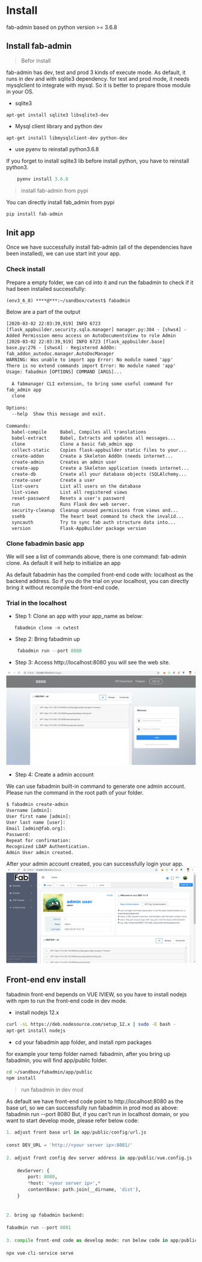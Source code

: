 # Install

fab-admin based on python version >= 3.6.8

## Install fab-admin

> Befor install

fab-admin has dev, test and prod 3 kinds of execute mode. As default, it runs in dev and with sqlite3 dependency.
for test and prod mode, it needs mysqlclient to integrate with mysql. So it is better to prepare those module in your OS.

 - sqlite3

```linux
apt-get install sqlite3 libsqlite3-dev
```

 -  Mysql client library and python dev

```linux
apt-get install libmysqlclient-dev python-dev
```


 - use pyenv to reinstall python3.6.8

 If you forget to install sqlite3 lib before install python, you have to reinstall python3.

```python
    pyenv install 3.6.8
```


> install fab-admin from pypi

You can directly install fab_admin from pypi

```python
pip install fab-admin
```

## Init app

Once we have successfully install fab-admin (all of the dependencies have been installed), we can use start init your app.

### Check install

Prepare a empty folder, we can cd into it and run the fabadmin to check if it had been installed successfully:

```linux
(env3_6_8) ****@***:~/sandbox/cwtest$ fabadmin
```

Below are a part of the output
```linux
[2020-03-02 22:03:39,919] INFO 6723 [flask_appbuilder.security.sqla.manager] manager.py:384 - [shws4] - Added Permission menu access on AutoDocumentsView to role Admin
[2020-03-02 22:03:39,919] INFO 6723 [flask_appbuilder.base] base.py:276 - [shws4] - Registered AddOn: fab_addon_autodoc.manager.AutoDocManager
WARNING: Was unable to import app Error: No module named 'app'
There is no extend commands import Error: No module named 'app'
Usage: fabadmin [OPTIONS] COMMAND [ARGS]...

  A fabmanager CLI extension, to bring some useful command for fab_admin app
  clone

Options:
  --help  Show this message and exit.

Commands:
  babel-compile     Babel, Compiles all translations
  babel-extract     Babel, Extracts and updates all messages...
  clone             Clone a basic fab_admin app
  collect-static    Copies flask-appbuilder static files to your...
  create-addon      Create a Skeleton AddOn (needs internet...
  create-admin      Creates an admin user
  create-app        Create a Skeleton application (needs internet...
  create-db         Create all your database objects (SQLAlchemy...
  create-user       Create a user
  list-users        List all users on the database
  list-views        List all registered views
  reset-password    Resets a user's password
  run               Runs Flask dev web server.
  security-cleanup  Cleanup unused permissions from views and...
  ssehb             The heart beat command to check the invalid...
  syncauth          Try to sync fab auth structure data into...
  version           Flask-AppBuilder package version

```

### Clone fabadmin basic app

We will see a list of commands above, there is one command: fab-admin clone. As default it will help to initialize an app

As default fabadmin has the compiled front-end code with:  localhost as the backend address. So if you do the trial on your
localhost, you can directly bring it without recompile the front-end code.

### Trial in the localhost

 - Step 1: Clone an app with your app_name as below:
 
```linux
   fabadmin clone -n cwtest
```

 - Step 2: Bring fabadmin up
 
```python
    fabadmin run --port 8080
```

 - Step 3:  Access http://localhost:8080  you will see the web site.

![Login page](./img/fab_login_page.jpg)

 - Step 4: Create a admin account
 
 We can use fabadmin built-in command to generate one admin account.
 Please run the command in the root path of your folder.

```linux
$ fabadmin create-admin
Username [admin]:
User first name [admin]:
User last name [user]:
Email [admin@fab.org]:
Password:
Repeat for confirmation:
Recognized LDAP Authentication.
Admin User admin created.
```
 After your admin account created, you can successfully login your app.
![Login page](./img/fab_home_page.jpg)
 


## Front-end env install

fabadmin front-end bepends on VUE IVIEW, so you have to install nodejs with npm to run the front-end code in dev mode.

- install nodejs 12.x

```bash
curl -sL https://deb.nodesource.com/setup_12.x | sudo -E bash -
apt-get install nodejs
```

- cd your fabadmin app folder, and install npm packages

for example your temp folder named: fabadmin, after you bring up fabadmin, you will find app/public folder.

```bash
cd ~/sandbox/fabadmin/app/public
npm install
```

> run fabadmin in dev mod

As default we have front-end code point to http://localhost:8080 as the base url, so we can successfully run fabadmin in prod mod as above:  fabadmin run --port 8080
But, if you can't run in localhost domain, or you want to start develop mode, please refer below code:

```python
1. adjust front base url in app/public/config/url.js

const DEV_URL = 'http://<your server ip>:8081/'

2. adjust front config dev server address in app/public/vue.config.js

    devServer: {
        port: 8080,
        *host: '<your server ip>',*
        contentBase: path.join(__dirname, 'dist'),
    }


2. bring up fabadmin backend:

fabadmin run --port 8081

3. compile front-end code as develop mode: run below code in app/public/ folder

npx vue-cli-service serve

```






